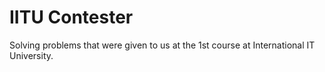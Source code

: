 # IITU Contester
Solving problems that were given to us at the 1st course at International IT University.
